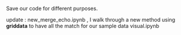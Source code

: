 Save our code for different purposes.


update : new_merge_echo.ipynb , I walk through a new method using **griddata** to have all the match for our sample data
visual.ipynb 
